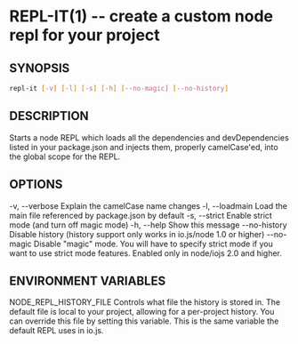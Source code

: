 # REPL-IT(1) -- create a custom node repl for your project

## SYNOPSIS
```sh
repl-it [-v] [-l] [-s] [-h] [--no-magic] [--no-history]
```

## DESCRIPTION
Starts a node REPL which loads all the dependencies and devDependencies listed
in your package.json and injects them, properly camelCase'ed, into the global
scope for the REPL.

## OPTIONS
  -v, --verbose           Explain the camelCase name changes
  -l, --loadmain          Load the main file referenced by package.json by default
  -s, --strict            Enable strict mode (and turn off magic mode)
  -h, --help              Show this message
  --no-history            Disable history (history support only works in
                          io.js/node 1.0 or higher)
  --no-magic              Disable "magic" mode. You will have to specify strict
                          mode if you want to use strict mode features.
                          Enabled only in node/iojs 2.0 and higher.

## ENVIRONMENT VARIABLES
  NODE_REPL_HISTORY_FILE  Controls what file the history is stored in.
                          The default file is local to your project, allowing for
                          a per-project history. You can override this file by
                          setting this variable. This is the same variable the
                          default REPL uses in io.js.
